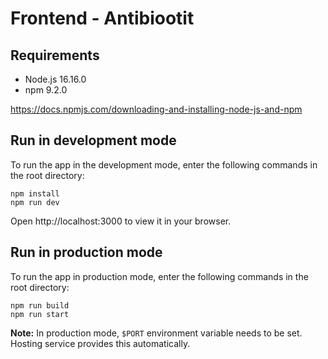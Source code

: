 # Frontend - Antibiootit

## Requirements

- Node.js 16.16.0
- npm 9.2.0

https://docs.npmjs.com/downloading-and-installing-node-js-and-npm

## Run in development mode
To run the app in the development mode, enter the following commands in the root directory:

```
npm install
npm run dev
```
Open http://localhost:3000 to view it in your browser.

## Run in production mode
To run the app in production mode, enter the following commands in the root directory:
```
npm run build
npm run start
```
**Note:** In production mode, `$PORT` environment variable needs to be set. Hosting service provides this automatically.